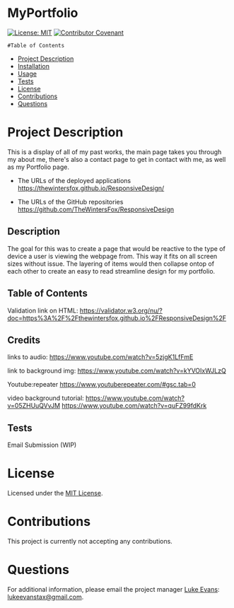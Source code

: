 # MyPortfolio

  [![License: MIT](https://img.shields.io/badge/License-MIT-yellow.svg)](https://opensource.org/licenses/MIT) [![Contributor Covenant](https://img.shields.io/badge/Contributor%20Covenant-v2.0%20adopted-ff69b4.svg)](https://www.contributor-covenant.org/version/2/0/code_of_conduct/)

    #Table of Contents 
  * [Project Description](#project-description)
  * [Installation](#installation)
  * [Usage](#usage)
  * [Tests](#tests)
  * [License](license)
  * [Contributions](contributions)
  * [Questions](#questions)

  # Project Description
This is a display of all of my past works, the main page takes you through my about me, there's also a contact page to get in contact with me, as well as my Portfolio page.


* The URLs of the deployed applications
https://thewintersfox.github.io/ResponsiveDesign/

* The URLs of the GitHub repositories
https://github.com/TheWintersFox/ResponsiveDesign


## Description 
The goal for this was to create a page that would be reactive to the type of device a user is viewing the webpage from.  This way it fits on all screen sizes without issue.  The layering of items would then collapse ontop of each other to create an easy to read streamline design for my portfolio. 

## Table of Contents

Validation link on HTML: https://validator.w3.org/nu/?doc=https%3A%2F%2Fthewintersfox.github.io%2FResponsiveDesign%2F


## Credits

links to audio: https://www.youtube.com/watch?v=5zjgK1LfFmE

link to background img: https://www.youtube.com/watch?v=kYVOIxWJLzQ

Youtube:repeater
https://www.youtuberepeater.com/#gsc.tab=0


video background tutorial:
https://www.youtube.com/watch?v=05ZHUuQVvJM
https://www.youtube.com/watch?v=quFZ99fdKrk


## Tests

Email Submission (WIP)

# License
Licensed under the [MIT License](https://spdx.org/licenses/MIT.html).
# Contributions
This project is currently not accepting any contributions.
# Questions

For additional information, please email the project manager [Luke Evans](https://github.com/TheWintersFox/): lukeevanstax@gmail.com.

